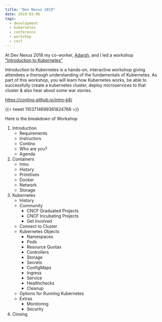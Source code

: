 ```yaml
---
title: "Dev Nexus 2019"
date: 2019-03-06
tags:
  - development
  - kubernetes
  - conference
  - workshop
  - cncf
---
```


At Dev Nexus 2018 my co-worker, [Adarsh](http://shahadarsh.com/), and I led a workshop ["Introduction to Kubernetes"](https://devnexus.com/presentations/2999/)

Introduction to Kubernetes is a hands-on, interactive workshop giving attendees a thorough 
understanding of the fundamentals of Kubernetes. As part of this workshop, you will learn how Kubernetes 
works, be able to successfully create a kubernetes cluster, deploy microservices to that cluster & 
also hear about some war stories.

https://contino.github.io/intro-k8/
 
{{< tweet 1103714699361824768 >}}


Here is the breakdown of Workshop 

1. Introduction
    * Requirements
    * Instructors
    * Contino
    * Who are you?
    * Agenda
2. Containers
    * Intro
    * History
    * Primitives
    * Docker
    * Network
    * Storage
3. Kubernetes
    * History
    * Community
        * CNCF Graduated Projects
        * CNCF Incubating Projects
        * Get Involved
    * Connect to Cluster
    * Kubernetes Objects
        * Namespaces
        * Pods
        * Resource Quotas
        * Controllers
        * Storage
        * Secrets
        * ConfigMaps
        * Ingress
        * Service
        * Healthchecks
        * Cleanup
    * Options for Running Kubernetes
    * Extras
       *  Monitoring
       *  Security
4. Closing